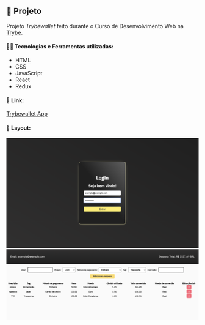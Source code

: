 ## 📌 Projeto
Projeto _Trybewallet_ feito durante o Curso de Desenvolvimento Web na [Trybe](https://www.betrybe.com/).

#### 👩‍💻 Tecnologias e Ferramentas utilizadas:
- HTML
- CSS
- JavaScript
- React
- Redux

#### 🔗 Link:
[Trybewallet App](https://trybewallet-aferanda.vercel.app/)

#### 📸 Layout:
![Desktop](./src/img/screenshot.png)
![Desktop](./src/img/screenshotWallet.png)
